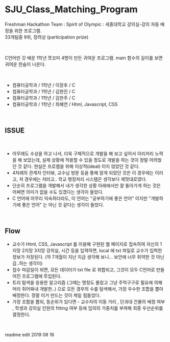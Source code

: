 # SJU_Class_Matching_Program
Freshman Hackathon Team : Spirit of Olympic : 세종대학교 강의실-강의 자동 배정을 위한 프로그램.<br>
33개팀중 9위, 장려상 (participation prize) <br>


<br>


C언어만 갓 배운 1학년 쪼꼬미 4명이 만든 귀여운 프로그램. main 함수의 길이를 보면 귀여운 한숨이 나온다.

<br>

- 컴퓨터공학과 / 1학년 / 이장후 / C
- 컴퓨터공학과 / 1학년 / 김현진 / C
- 컴퓨터공학과 / 1학년 / 김한주 / C
- 컴퓨터공학과 / 1학년 / 최혜연 / Html, Javascript, CSS

<br>

## ISSUE

<br>

- 아무래도 수상을 하고 나서, 더욱 구체적으로 개발을 해 보고 싶어서 이리저리 노력을 해 보았는데, 실제 상황에 적용할 수 있을 정도로 개발을 하는 것이 정말 어려웠던 것 같다. 현실은 프로램을 위해 이상적(ideal) 이지 않았던 것 같다.
- 4차례의 관계자 인터뷰, 교수님 방문 등을 통해 알게 되었던 것은 이 경우에는 이러고, 저 경우에는 저러고.. 학교 행정처리 시스템은 생각보다 제멋대로였다.
- 단순히 프로그램을 개발해서 내가 생각한 상황 아래에서만 잘 돌아가게 하는 것은 어쩌면 의미가 없을 수도 있겠다는 생각이 들었다.
- C 언어에 아무리 익숙하더라도, 이 언어는 "공부하기에 좋은 언어" 이지만 "개발하기에 좋은 언어" 는 아닌 것 같다는 생각이 들었다.

<br>

## Flow

- 교수가 Html, CSS, Javascript 를 이용해 구현된 웹 페이지로 접속하여 자신의 1지망 2지망 3지망 강의실, 시간 등을 입력하면, local 에 txt 파일로 교수가 입력한 정보가 저장된다. (약 7개월이 지난 지금 생각해 보니... 보안에 너무 취약한 것 아닌감..하는 생각이)
- 접수 마감일이 되면, 모든 데이터가 txt file 로 취합되고, 그것이 모두 C언어로 만들어진 프로그램에 투입된다.
- 트리 탐색을 응용한 알고리즘 (그때는 명칭도 몰랐고 그냥 주먹구구로 필요에 의해 머리 쥐어짜내 개발한..) 으로 모든 경우의 수를 탐색해서, 가장 우수한 조합을 뽑아 배정한다. 정말 이거 만드는 것이 제일 힘들었다.
- 가장 조합을 뽑되, 동순위가 있다면 - 교수자의 이동 거리 , 단과대 건물의 배정 여부 , 학생과 강의실 인원의 fitting 여부 등에 임의의 가중치를 부여해 최종 우선순위를 결정한다.

<br>

readme edit 2019 08 18

